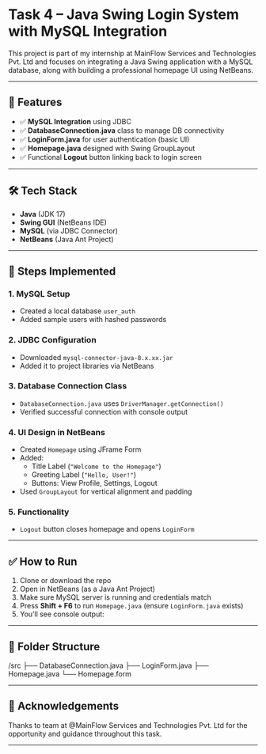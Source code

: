 # Task 4 – Java Swing Login System with MySQL Integration

This project is part of my internship at MainFlow Services and Technologies Pvt. Ltd and focuses on integrating a Java Swing application with a MySQL database, along with building a professional homepage UI using NetBeans.

---

## 🚀 Features

- ✅ **MySQL Integration** using JDBC
- ✅ **DatabaseConnection.java** class to manage DB connectivity
- ✅ **LoginForm.java** for user authentication (basic UI)
- ✅ **Homepage.java** designed with Swing GroupLayout
- ✅ Functional **Logout** button linking back to login screen

---

## 🛠️ Tech Stack

- **Java** (JDK 17)
- **Swing GUI** (NetBeans IDE)
- **MySQL** (via JDBC Connector)
- **NetBeans** (Java Ant Project)

---

## 📌 Steps Implemented

### 1. MySQL Setup
- Created a local database `user_auth`
- Added sample users with hashed passwords

### 2. JDBC Configuration
- Downloaded `mysql-connector-java-8.x.xx.jar`
- Added it to project libraries via NetBeans

### 3. Database Connection Class
- `DatabaseConnection.java` uses `DriverManager.getConnection()`
- Verified successful connection with console output

### 4. UI Design in NetBeans
- Created `Homepage` using JFrame Form
- Added:
  - Title Label (`"Welcome to the Homepage"`)
  - Greeting Label (`"Hello, User!"`)
  - Buttons: View Profile, Settings, Logout
- Used `GroupLayout` for vertical alignment and padding

### 5. Functionality
- `Logout` button closes homepage and opens `LoginForm`

---

## ✅ How to Run

1. Clone or download the repo
2. Open in NetBeans (as a Java Ant Project)
3. Make sure MySQL server is running and credentials match
4. Press **Shift + F6** to run `Homepage.java` (ensure `LoginForm.java` exists)
5. You’ll see console output:  


---

## 🧩 Folder Structure

/src
├── DatabaseConnection.java
├── LoginForm.java
├── Homepage.java
└── Homepage.form


---

## 🙏 Acknowledgements

Thanks to team at @MainFlow Services and Technologies Pvt. Ltd for the opportunity and guidance throughout this task.

---


